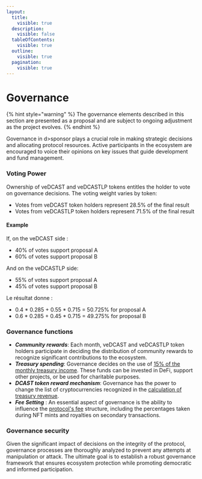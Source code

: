 ```yaml
---
layout:
  title:
    visible: true
  description:
    visible: false
  tableOfContents:
    visible: true
  outline:
    visible: true
  pagination:
    visible: true
---
```


# Governance

{% hint style="warning" %}
The governance elements described in this section are presented as a proposal and are subject to ongoing adjustment as the project evolves.
{% endhint %}

Governance in d>sponsor plays a crucial role in making strategic decisions and allocating protocol resources. Active participants in the ecosystem are encouraged to voice their opinions on key issues that guide development and fund management.

### Voting Power

Ownership of veDCAST and veDCASTLP tokens entitles the holder to vote on governance decisions. The voting weight varies by token:&#x20;

* Votes from veDCAST token holders represent 28.5% of the final result
* Votes from veDCASTLP token holders represent 71.5% of the final result

#### Example&#x20;

If, on the veDCAST side :&#x20;

* 40% of votes support proposal A
* 60% of votes support proposal B

And on the veDCASTLP side:

* 55% of votes support proposal A
* 45% of votes support proposal B

Le résultat donne :&#x20;

* 0.4 \* 0.285 + 0.55 \* 0.715 = 50.725% for proposal A
* 0.6 \* 0.285 + 0.45 \* 0.715 = 49.275% for proposal B

### Governance functions

* _**Community rewards**_: Each month, veDCAST and veDCASTLP token holders participate in deciding the distribution of community rewards to recognize significant contributions to the ecosystem.
* _**Treasury spending**_: Governance decides on the use of [15% of the monthly treasury income](rewards.md). These funds can be invested in DeFi, support other projects, or be used for charitable purposes.
* _**DCAST token reward mechanism**_: Governance has the power to change the list of cryptocurrencies recognized in the [calculation of treasury revenue](../tokenomics/commission-distribution.md).
* _**Fee Setting**_ : An essential aspect of governance is the ability to influence the [protocol's fee](../../fees-collected.md) structure, including the percentages taken during NFT mints and royalties on secondary transactions.

### Governance security

Given the significant impact of decisions on the integrity of the protocol, governance processes are thoroughly analyzed to prevent any attempts at manipulation or attack. The ultimate goal is to establish a robust governance framework that ensures ecosystem protection while promoting democratic and informed participation.
